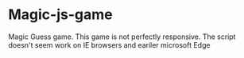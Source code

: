 # Magic-js-game
Magic Guess game.
This game is not perfectly responsive.
The script doesn't seem work on IE browsers and eariler microsoft Edge

